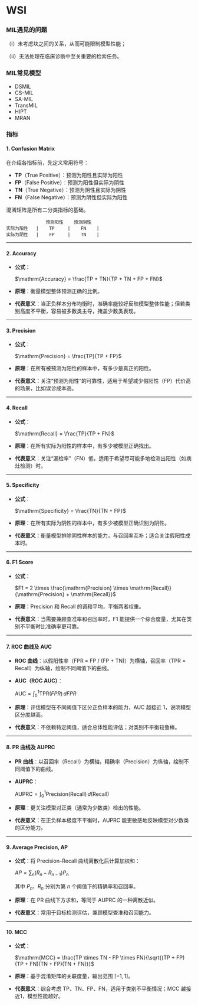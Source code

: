 # WSI

### MIL遇见的问题

（i）未考虑块之间的关系，从而可能限制模型性能；

（ii）无法处理在临床诊断中至关重要的检索任务。

### MIL常见模型

- DSMIL
- CS-MIL
- SA-MIL
- TransMIL
- HIPT
- MRAN

### 指标

#### 1. Confusion Matrix

在介绍各指标前，先定义常用符号：

- **TP**（True Positive）：预测为阳性且实际为阳性
- **FP**（False Positive）：预测为阳性但实际为阴性
- **TN**（True Negative）：预测为阴性且实际为阴性
- **FN**（False Negative）：预测为阴性但实际为阳性

混淆矩阵是所有二分类指标的基础。

```
               预测阳性    预测阴性
实际为阳性   |    TP     |    FN    |
实际为阴性   |    FP     |    TN    |
```

------

#### 2. Accuracy

- **公式**：

  $\mathrm{Accuracy} = \frac{TP + TN}{TP + TN + FP + FN}$

- **原理**：衡量模型整体预测正确的比例。

- **代表意义**：当正负样本分布均衡时，准确率能较好反映模型整体性能；但若类别高度不平衡，容易被多数类主导，掩盖少数类表现。

------

#### 3. Precision

- **公式**：

  $\mathrm{Precision} = \frac{TP}{TP + FP}$

- **原理**：在所有被预测为阳性的样本中，有多少是真正的阳性。

- **代表意义**：关注“预测为阳性”的可靠性，适用于希望减少假阳性（FP）代价高的场景，比如误诊成本高。

------

#### 4. Recall

- **公式**：

  $\mathrm{Recall} = \frac{TP}{TP + FN}$

- **原理**：在所有实际为阳性的样本中，有多少被模型正确找出。

- **代表意义**：关注“漏检率”（FN）低，适用于希望尽可能多地检测出阳性（如病灶检测）时。

------

#### 5. Specificity

- **公式**：

  $\mathrm{Specificity} = \frac{TN}{TN + FP}$

- **原理**：在所有实际为阴性的样本中，有多少被模型正确识别为阴性。

- **代表意义**：衡量模型排除阴性样本的能力，与召回率互补；适合关注假阳性成本时。

------

#### 6. F1 Score

- **公式**：

  $F1 = 2 \times \frac{\mathrm{Precision} \times \mathrm{Recall}}{\mathrm{Precision} + \mathrm{Recall}}$

- **原理**：Precision 和 Recall 的调和平均，平衡两者权重。

- **代表意义**：当需要兼顾查准率和召回率时，F1 能提供一个综合度量，尤其在类别不平衡时比准确率更可靠。

------

#### 7. ROC 曲线及 AUC

- **ROC 曲线**：以假阳性率（FPR = FP / (FP + TN)）为横轴，召回率（TPR = Recall）为纵轴，绘制不同阈值下的曲线。

- **AUC（ROC AUC）**：

  $\mathrm{AUC} = \int_0^1 \mathrm{TPR}(FPR) \, dFPR$

- **原理**：评估模型在不同阈值下区分正负样本的能力，AUC 越接近 1，说明模型区分度越高。

- **代表意义**：不依赖特定阈值，适合总体性能评估；对类别不平衡较鲁棒。

------

#### 8. PR 曲线及 AUPRC

- **PR 曲线**：以召回率（Recall）为横轴，精确率（Precision）为纵轴，绘制不同阈值下的曲线。

- **AUPRC**：

  $\mathrm{AUPRC} = \int_0^1 \mathrm{Precision}(\mathrm{Recall}) \, d(\mathrm{Recall})$

- **原理**：更关注模型对正类（通常为少数类）检出的性能。

- **代表意义**：在正负样本极度不平衡时，AUPRC 能更敏感地反映模型对少数类的区分能力。

------

#### 9. Average Precision, AP

- **公式**：将 Precision–Recall 曲线离散化后计算加权和：

  $AP = \sum_n (R_n - R_{n-1}) P_n$

  其中 $P_n$、$R_n$ 分别为第 $n$ 个阈值下的精确率和召回率。

- **原理**：在 PR 曲线下方求和，等同于 AUPRC 的一种离散近似。

- **代表意义**：常用于目标检测评估，兼顾模型查准和召回能力。

------

#### 10. MCC

- **公式**：

  $\mathrm{MCC} = \frac{TP \times TN - FP \times FN}{\sqrt{(TP + FP)(TP + FN)(TN + FP)(TN + FN)}}$

- **原理**：基于混淆矩阵的关联度量，输出范围 $[-1,1]$。

- **代表意义**：综合考虑 TP、TN、FP、FN，适用于类别不平衡情况；MCC 越接近1，模型性能越好。

